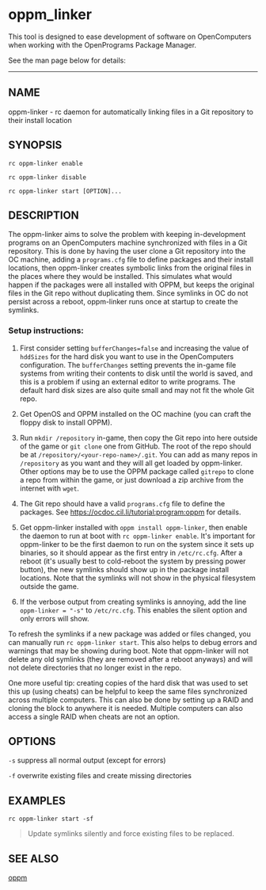 # oppm_linker
This tool is designed to ease development of software on OpenComputers when working with the OpenPrograms Package Manager.

See the man page below for details:

---

<!-- MARKDOWN-AUTO-DOCS:START (FILE:src=./oppm-linker.man) -->
<!-- The below content is automatically added from ./oppm-linker.man -->
## NAME
  oppm-linker - rc daemon for automatically linking files in a Git repository to their install location

## SYNOPSIS
  `rc oppm-linker enable`
  
  `rc oppm-linker disable`
  
  `rc oppm-linker start [OPTION]...`

## DESCRIPTION
  The oppm-linker aims to solve the problem with keeping in-development programs on an OpenComputers machine synchronized with files in a Git repository. This is done by having the user clone a Git repository into the OC machine, adding a `programs.cfg` file to define packages and their install locations, then oppm-linker creates symbolic links from the original files in the places where they would be installed. This simulates what would happen if the packages were all installed with OPPM, but keeps the original files in the Git repo without duplicating them. Since symlinks in OC do not persist across a reboot, oppm-linker runs once at startup to create the symlinks.

### Setup instructions:
  1. First consider setting `bufferChanges=false` and increasing the value of `hddSizes` for the hard disk you want to use in the OpenComputers configuration. The `bufferChanges` setting prevents the in-game file systems from writing their contents to disk until the world is saved, and this is a problem if using an external editor to write programs. The default hard disk sizes are also quite small and may not fit the whole Git repo.
  
  2. Get OpenOS and OPPM installed on the OC machine (you can craft the floppy disk to install OPPM).
  
  3. Run `mkdir /repository` in-game, then copy the Git repo into here outside of the game or `git clone` one from GitHub. The root of the repo should be at `/repository/<your-repo-name>/.git`. You can add as many repos in `/repository` as you want and they will all get loaded by oppm-linker. Other options may be to use the OPPM package called `gitrepo` to clone a repo from within the game, or just download a zip archive from the internet with `wget`.
  
  4. The Git repo should have a valid `programs.cfg` file to define the packages. See https://ocdoc.cil.li/tutorial:program:oppm for details.
  
  5. Get oppm-linker installed with `oppm install oppm-linker`, then enable the daemon to run at boot with `rc oppm-linker enable`. It's important for oppm-linker to be the first daemon to run on the system since it sets up binaries, so it should appear as the first entry in `/etc/rc.cfg`. After a reboot (it's usually best to cold-reboot the system by pressing power button), the new symlinks should show up in the package install locations. Note that the symlinks will not show in the physical filesystem outside the game.
  
  6. If the verbose output from creating symlinks is annoying, add the line `oppm-linker = "-s"` to `/etc/rc.cfg`. This enables the silent option and only errors will show.
  
  To refresh the symlinks if a new package was added or files changed, you can manually run `rc oppm-linker start`. This also helps to debug errors and warnings that may be showing during boot. Note that oppm-linker will not delete any old symlinks (they are removed after a reboot anyways) and will not delete directories that no longer exist in the repo.
  
  One more useful tip: creating copies of the hard disk that was used to set this up (using cheats) can be helpful to keep the same files synchronized across multiple computers. This can also be done by setting up a RAID and cloning the block to anywhere it is needed. Multiple computers can also access a single RAID when cheats are not an option.

## OPTIONS
  `-s`  suppress all normal output (except for errors)
  
  `-f`  overwrite existing files and create missing directories

## EXAMPLES
  `rc oppm-linker start -sf`
  > Update symlinks silently and force existing files to be replaced.

## SEE ALSO
  [oppm](https://github.com/OpenPrograms/Vexatos-Programs/tree/master/oppm)
<!-- MARKDOWN-AUTO-DOCS:END -->
